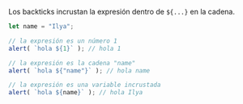 
Los backticks incrustan la expresión dentro de `${...}` en la cadena.

```js run
let name = "Ilya";

// la expresión es un número 1
alert( `hola ${1}` ); // hola 1

// la expresión es la cadena "name"
alert( `hola ${"name"}` ); // hola name

// la expresión es una variable incrustada
alert( `hola ${name}` ); // hola Ilya
```
